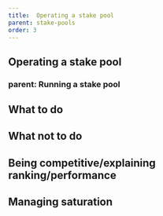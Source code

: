 ```yaml
---
title:  Operating a stake pool
parent: stake-pools
order: 3
---
```

## Operating a stake pool
### parent: Running a stake pool

## What to do

## What not to do

## Being competitive/explaining ranking/performance

## Managing saturation
